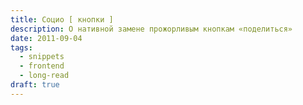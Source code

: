 ```yaml
---
title: Социо [ кнопки ]
description: О нативной замене прожорливым кнопкам «поделиться»
date: 2011-09-04
tags:
  - snippets
  - frontend
  - long-read
draft: true
---
```

